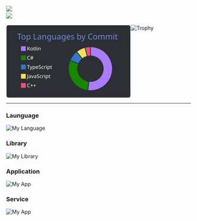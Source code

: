 ![](https://komarev.com/ghpvc/?username=matuyuhi)<br/>
![](https://github-readme-stats-c-qfi4.vercel.app/api?username=matuyuhi&show=reviews,prs_merged,prs_merged_percentage&hide=stars&show_icons=true&title_color=fff&icon_color=79ff97&text_color=9f9f9f&bg_color=151515&include_all_commits=true)
<br>
<!--
![](https://raw.githubusercontent.com/Matuyuhi/Matuyuhi/main/profile-summary-card-output/discord_old_blurple/2-most-commit-language.svg)
![](https://raw.githubusercontent.com/Matuyuhi/Matuyuhi/main/profile-summary-card-output/discord_old_blurple/3-stats.svg)
-->
<div style="display: flex; flex-direction: row;">
  <img height=200 alt="languages" src="https://raw.githubusercontent.com/Matuyuhi/Matuyuhi/main/profile-summary-card-output/discord_old_blurple/2-most-commit-language.svg" />
  <img height=200 alt="Trophy" src="https://github-profile-trophy.vercel.app/?username=Matuyuhi&theme=gruvbox&count_private=true&no-frame=true&column=5&rank=-C" />
</div>


---
### Launguage
![My Language](https://skillicons.dev/icons?i=js,ts,html,css,c,cs,cpp,go,java,kotlin,mysql,py,ruby,swift,rust&perline=10)

### Library
![My Library](https://skillicons.dev/icons?i=githubactions,ktor,gradle,cmake,materialui,angular,npm,react,next,bootstrap,nodejs,vue,discordjs,django,express,angular&perline=10)

### Application
![My App](https://skillicons.dev/icons?i=androidstudio,idea,rider,clion,pycharm,atom,vim,codepen,unity,unreal,autocad,ae,ai,ps,pr&perline=10)

### Service
![My App](https://skillicons.dev/icons?i=notion,firebase,docker,arduino,linux,ubuntu,aws,figma,nginx,bash&perline=10)

<!--- - **languages**  
![languages](https://skillicons.dev/icons?i=c,cpp,cs,go,html,java,js,kotlin,py,ruby,sass,swift,ts,rust&perline=5)
- **frontend**  
![languages](https://skillicons.dev/icons?i=angular,bootstrap,css,jquery,react,tailwind,vue&perline=5)
- **backend**  
![languages](https://skillicons.dev/icons?i=express,firebase,nodejs&perline=5)
- **db&server**  
![languages](https://skillicons.dev/icons?i=mysql,nginx,sqlite&perline=5)
- **tools**  
![languages](https://skillicons.dev/icons?i=androidstudio,arduino,aws,blender,cmake,codepen,docker,electron,figma,idea,linux,maven,raspberrypi,stackoverflow,vscode,wordpress&perline=5)
- **gameengine**  
![languages](https://skillicons.dev/icons?i=unity,unreal)
- **more**  
![languages](https://skillicons.dev/icons?i=bots,discord,gradle)

and more, including Metal and OpenGL... --->
<!--- ### [unity animation library](https://github.com/Matuyuhi/AnimationPro)
- コードベースでカスタム可能な、UIのアニメーションライブラリ
- [npm](https://www.npmjs.com/package/com.matuyuhi.animationpro)で配布

### [C++ http server](https://github.com/Matuyuhi/cpp-http-server)
- C++でBoostを使用したhttpサーバー
- [これ](https://github.com/Matuyuhi/shiftapp_web)のC++版となる予定

### [勤務管理のWebApp](https://github.com/Matuyuhi/shiftapp_web)
- データベースとやりとりしてシフトを管理するWebアプリ
- cssはBootstrapをカスタム
- ios, androidアプリと連携できるAPIも用意
- [デモページ](https://yuhi.tokyo/demo/shift) vpsサーバーにUbuntu+Nginxで
### [勤務管理のAndroidアプリ](https://github.com/Matuyuhi/shiftapp_android)
- `勤務管理のWebApp`からデータを取得して画面に表示＋シフトの入力が出来るアプリ
- Android Studioで作成中

### [ちゃんと戦える五目並べ](https://github.com/Matuyuhi/gomokuApp)
- C#で作成した五目並べのコンソールApp
- 並列処理で敵の動きを高速化

### [Webhookと連携したDiscord Bot](https://github.com/Matuyuhi/DiscordBot_webhook)
- githubのwebhookにNode.jsで作成したサーバーを指定し、Discord内に通知を送るBot
- データベースにDiscordとgithubのユーザー情報を保存し、Githubのユーザー名をDiscordの名前に自動変換。これにより、Discord内でもメンションで通知が届く

### [Metalでアプリ作成](https://github.com/Matuyuhi/metal_example)
- Xcode + Metal環境でios/mac向けのアプリを作成中 --->


